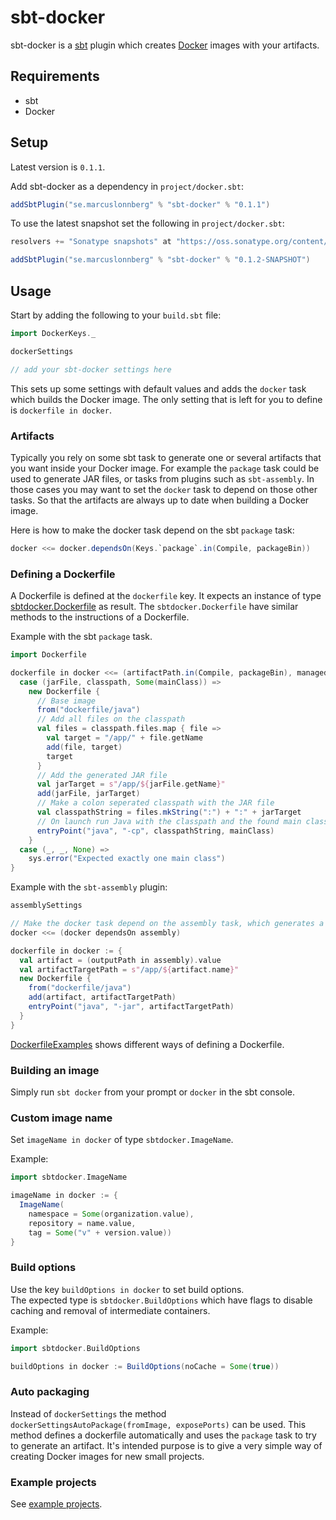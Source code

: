 sbt-docker
==========
sbt-docker is a [sbt](http://www.scala-sbt.org/) plugin which creates [Docker](http://www.docker.io/) images with your artifacts.

Requirements
------------
* sbt
* Docker

Setup
-----

Latest version is `0.1.1`.

Add sbt-docker as a dependency in `project/docker.sbt`:
```scala
addSbtPlugin("se.marcuslonnberg" % "sbt-docker" % "0.1.1")
```

To use the latest snapshot set the following in `project/docker.sbt`:
```scala
resolvers += "Sonatype snapshots" at "https://oss.sonatype.org/content/repositories/snapshots/"

addSbtPlugin("se.marcuslonnberg" % "sbt-docker" % "0.1.2-SNAPSHOT")
```

Usage
-----

Start by adding the following to your `build.sbt` file:
```scala
import DockerKeys._

dockerSettings

// add your sbt-docker settings here
```

This sets up some settings with default values and adds the `docker` task which builds the Docker image.
The only setting that is left for you to define is `dockerfile in docker`.

### Artifacts

Typically you rely on some sbt task to generate one or several artifacts that you want inside your Docker image.
For example the `package` task could be used to generate JAR files, or tasks from plugins such as `sbt-assembly`.
In those cases you may want to set the `docker` task to depend on those other tasks.
So that the artifacts are always up to date when building a Docker image.

Here is how to make the docker task depend on the sbt `package` task:
```scala
docker <<= docker.dependsOn(Keys.`package`.in(Compile, packageBin))
```

### Defining a Dockerfile

A Dockerfile is defined at the `dockerfile` key.
It expects an instance of type [sbtdocker.Dockerfile](src/main/scala/sbtdocker/Dockerfile.scala) as result.
The `sbtdocker.Dockerfile` have similar methods to the instructions of a Dockerfile.

Example with the sbt `package` task.
```scala
import Dockerfile

dockerfile in docker <<= (artifactPath.in(Compile, packageBin), managedClasspath in Compile, mainClass.in(Compile, packageBin)) map {
  case (jarFile, classpath, Some(mainClass)) =>
    new Dockerfile {
      // Base image
      from("dockerfile/java")
      // Add all files on the classpath
      val files = classpath.files.map { file =>
        val target = "/app/" + file.getName
        add(file, target)
        target
      }
      // Add the generated JAR file
      val jarTarget = s"/app/${jarFile.getName}"
      add(jarFile, jarTarget)
	  // Make a colon seperated classpath with the JAR file
      val classpathString = files.mkString(":") + ":" + jarTarget
      // On launch run Java with the classpath and the found main class
      entryPoint("java", "-cp", classpathString, mainClass)
    }
  case (_, _, None) =>
    sys.error("Expected exactly one main class")
}
```

Example with the `sbt-assembly` plugin:
```scala
assemblySettings

// Make the docker task depend on the assembly task, which generates a fat JAR file
docker <<= (docker dependsOn assembly)

dockerfile in docker := {
  val artifact = (outputPath in assembly).value
  val artifactTargetPath = s"/app/${artifact.name}"
  new Dockerfile {
    from("dockerfile/java")
    add(artifact, artifactTargetPath)
    entryPoint("java", "-jar", artifactTargetPath)
  }
}
```

[DockerfileExamples](examples/DockerfileExamples.scala) shows different ways of defining a Dockerfile.

### Building an image

Simply run `sbt docker` from your prompt or `docker` in the sbt console.

### Custom image name

Set `imageName in docker` of type `sbtdocker.ImageName`.

Example:
```scala
import sbtdocker.ImageName

imageName in docker := {
  ImageName(
  	namespace = Some(organization.value),
    repository = name.value,
    tag = Some("v" + version.value))
}
```

### Build options

Use the key `buildOptions in docker` to set build options.  
The expected type is `sbtdocker.BuildOptions` which have flags to disable caching and removal of intermediate 
containers.

Example:
```scala
import sbtdocker.BuildOptions

buildOptions in docker := BuildOptions(noCache = Some(true))
```

### Auto packaging

Instead of `dockerSettings` the method `dockerSettingsAutoPackage(fromImage, exposePorts)` can be used.
This method defines a dockerfile automatically and uses the `package` task to try to generate an artifact.
It's intended purpose is to give a very simple way of creating Docker images for new small projects.

### Example projects

See [example projects](examples).

